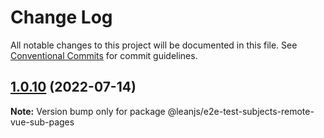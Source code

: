 # Change Log

All notable changes to this project will be documented in this file.
See [Conventional Commits](https://conventionalcommits.org) for commit guidelines.

## [1.0.10](https://github.com/leanjs/leanjs/compare/@leanjs/e2e-test-subjects-remote-vue-sub-pages@1.0.9...@leanjs/e2e-test-subjects-remote-vue-sub-pages@1.0.10) (2022-07-14)

**Note:** Version bump only for package @leanjs/e2e-test-subjects-remote-vue-sub-pages
